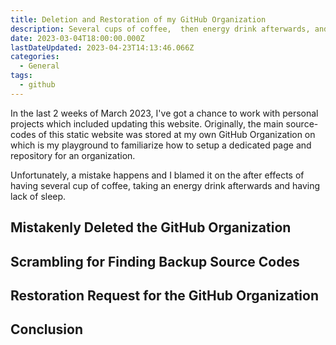 ```yaml
---
title: Deletion and Restoration of my GitHub Organization
description: Several cups of coffee,  then energy drink afterwards, and having lack of sleep while working with my GitHub organization was a bad combination
date: 2023-03-04T18:00:00.000Z
lastDateUpdated: 2023-04-23T14:13:46.066Z
categories:
  - General
tags:
  - github
---
```


In the last 2 weeks of March 2023, I've got a chance to work with personal projects which included updating this website. Originally, the main source-codes of this static website was stored at my own GitHub Organization on which is my playground to familiarize how to setup a dedicated page and repository for an organization.

Unfortunately, a mistake happens and I blamed it on the after effects of having several cup of coffee, taking an energy drink afterwards and having lack of sleep.

## Mistakenly Deleted the GitHub Organization

## Scrambling for Finding Backup Source Codes

## Restoration Request for the GitHub Organization

## Conclusion